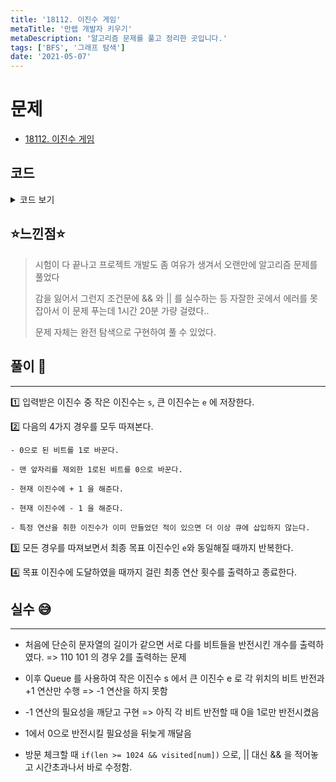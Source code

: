 ```yaml
---
title: '18112. 이진수 게임'
metaTitle: '만렙 개발자 키우기'
metaDescription: '알고리즘 문제를 풀고 정리한 곳입니다.'
tags: ['BFS', '그래프 탐색']
date: '2021-05-07'
---
```


# 문제

- [18112. 이진수 게임](https://www.acmicpc.net/problem/18112)

## 코드

<details><summary> 코드 보기 </summary>

```java
import java.io.BufferedReader;
import java.io.IOException;
import java.io.InputStreamReader;
import java.util.LinkedList;
import java.util.Queue;

public class Q18112 {

    static boolean visited[] = new boolean[1 << 11];

    public static void main(String[] args) throws IOException {
        int answer = 987654321;
        BufferedReader br = new BufferedReader(new InputStreamReader(System.in));
        String s = br.readLine();
        String e = br.readLine();

        /* s가 항상 e보다 작은 이진수 */
        if(getNumber(s) > getNumber(e)){
            String temp = s;
            s = e;
            e = temp;
        }
        answer = calc(s, e);
        System.out.println(answer);
    }

    private static int calc(String s, String e) {
        Queue<String> status = new LinkedList<>();
        status.add(s);
        int cnt = 0;
        visited[getNumber(s)] = true;
        while (!status.isEmpty()) {
            int size = status.size();

            for (int i = 0; i < size; i++) {
                String here = status.poll();
                if(here.equals(e)){
                    return cnt;
                }
                int hereNumber = getNumber(here);
                int len = here.length();
                for (int j = 0; j < len; j++) {
                    StringBuilder sb = new StringBuilder(here);
                    if(here.charAt(j) == '0'){
                        sb.setCharAt(j, '1');
                        String changed = sb.toString();
                        int num = getNumber(changed);
                        if(num >= 1024 || visited[num]) continue;
                        visited[num] = true;
                        status.add(changed);
                    }
                    if(j != 0 && here.charAt(j) == '1'){
                        sb.setCharAt(j, '0');
                        String changed = sb.toString();
                        int num = getNumber(changed);
                        if(num >= 1024 || visited[num]) continue;
                        visited[num] = true;
                        status.add(changed);
                    }
                }
                if(hereNumber < 1024 && !visited[hereNumber + 1]){
                    visited[hereNumber + 1] = true;
                    status.add(getBinary(hereNumber + 1));
                }
                if(hereNumber < 1024 && hereNumber > 0 && !visited[hereNumber - 1]){
                    visited[hereNumber - 1] = true;
                    status.add(getBinary(hereNumber - 1));
                }
            }
            cnt += 1;
        }
        return cnt;
    }

    private static String getBinary(int num) {
        String temp = "";
        while(num > 0){
            temp = (num % 2) + temp;
            num /= 2;
        }
        return temp;
    }

    private static int getNumber(String s){
        int len = s.length(), ret = 0;
        for (int i = len - 1; i >= 0; i--) {
            if(s.charAt(i) == '1')
                ret += Math.pow(2, len - 1 - i);
        }
        return ret;
    }
}

/*

1000001
1111111

 */
```

</details>

## ⭐️느낀점⭐️

> 시험이 다 끝나고 프로젝트 개발도 좀 여유가 생겨서 오랜만에 알고리즘 문제를 풀었다
>
> 감을 잃어서 그런지 조건문에 && 와 || 를 실수하는 등 자잘한 곳에서 에러를 못잡아서 이 문제 푸는데 1시간 20분 가량 걸렸다..
>
> 문제 자체는 완전 탐색으로 구현하여 풀 수 있었다.

## 풀이 📣

<hr/>

1️⃣ 입력받은 이진수 중 작은 이진수는 `s`, 큰 이진수는 `e` 에 저장한다.

2️⃣ 다음의 4가지 경우를 모두 따져본다.

    - 0으로 된 비트를 1로 바꾼다.

    - 맨 앞자리를 제외한 1로된 비트를 0으로 바꾼다.

    - 현재 이진수에 + 1 을 해준다.

    - 현재 이진수에 - 1 을 해준다.

    - 특정 연산을 취한 이진수가 이미 만들었던 적이 있으면 더 이상 큐에 삽입하지 않는다.

3️⃣ 모든 경우를 따져보면서 최종 목표 이진수인 `e`와 동일해질 때까지 반복한다.

4️⃣ 목표 이진수에 도달하였을 때까지 걸린 최종 연산 횟수를 출력하고 종료한다.

## 실수 😅

<hr/>

- 처음에 단순히 문자열의 길이가 같으면 서로 다를 비트들을 반전시킨 개수를 출력하였다. => 110 101 의 경우 2를 출력하는 문제

- 이후 Queue 를 사용하여 작은 이진수 s 에서 큰 이진수 e 로 각 위치의 비트 반전과 +1 연산만 수행 => -1 연산을 하지 못함

- -1 연산의 필요성을 깨닫고 구현 => 아직 각 비트 반전할 때 0을 1로만 반전시켰음

- 1에서 0으로 반전시킬 필요성을 뒤늦게 깨달음

- 방문 체크할 때 `if(len >= 1024 && visited[num])` 으로, || 대신 && 을 적어놓고 시간초과나서 바로 수정함.
